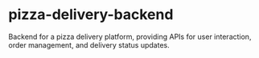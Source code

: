 # pizza-delivery-backend
Backend for a pizza delivery platform, providing APIs for user interaction, order management, and delivery status updates.
